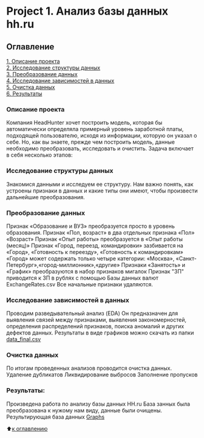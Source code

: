 # Project 1. Анализ базы данных hh.ru

## Оглавление  
[1. Описание проекта](https://github.com/shubinilya/GitHub_IDE/tree/main/Project_1/README.md#Описание-проекта)  
[2. Исследование структуры данных](https://github.com/shubinilya/GitHub_IDE/tree/main/Project_1/README.md#Какой-кейс-решаем)  
[3. Преобразование данных](https://github.com/shubinilya/GitHub_IDE/tree/main/Project_1/README.md#Краткая-информация-о-данных)  
[4. Исследование зависимостей в данных](https://github.com/shubinilya/GitHub_IDE/tree/main/Project_1/README.md#Этапы-работы-над-проектом)  
[5. Очистка данных](https://github.com/shubinilya/GitHub_IDE/tree/main/Project_1/README.md#Результат)    
[6. Результаты](https://github.com/shubinilya/GitHub_IDE/tree/main/Project_1/README.md#Выводы) 

### Описание проекта    
Компания HeadHunter хочет построить модель, которая бы автоматически определяла примерный уровень заработной платы, подходящей пользователю, исходя из информации, которую он указал о себе. Но, как вы знаете, прежде чем построить модель, данные необходимо преобразовать, исследовать и очистить. 
Задача включает в себя несколько этапов:

### Исследование структуры данных   
Знакомися данными и исследуем ее структуру. 
Нам важно понять, как устроены признаки в данных и какие типы они имеют, чтобы произвести дальнейшие преобразования.

### Преобразование данных
Признак «Образование и ВУЗ» преобразуется просто в уровень образования.
Признак «Пол, возраст» в два отдельных признака «Пол» «Возраст»
Признак «Опыт работы» преобразуется в «Опыт работы (месяц)»
Признак «Город, переезд, командировки» зазбивается на «Город», «Готовность к переезду», «Готовность к командировкам»
«Город» может содержать только четыре категории: «Москва», «Санкт-Петербург»,«город-миллионник»,«другие»
Признаки «Занятость» и «График» преобразуются в набор признаков мигалок
Признак "ЗП" приводится к ЗП в рублях с помощью Базы данных валют ExchangeRates.csv
Все начальные признаки удаляются.

### Исследование зависимостей в данных 
Проводим разведывательный анализ (EDA)
Он предназначен для выявления связей между признаками, выявления закономерностей, определения распределений признаков, поиска аномалий и других дефектов данных.
Результаты в виде графиков можно скачать из папки [data_final.csv](https://github.com/shubinilya/GitHub_IDE/blob/main/Project%201.%20Анализ%20базы%20данных%20hh.ru/Data/data_final.csv)

### Очистка данных  
По итогам проведенных анализов проводится очистка данных.
Удаление дубликатов
Ликвидирование выбросов
Заполнение пропусков

### Результаты:  
Произведена работа по анализу базы данных HH.ru
База занных была преобразована к нужому нам виду, данные были очищены.
Результирующая база данных [Graphs](https://github.com/shubinilya/GitHub_IDE/tree/main/Project%201.%20Анализ%20базы%20данных%20hh.ru/Graphs)

:arrow_up:[к оглавлению](https://github.com/shubinilya/GitHub_IDE/tree/main/Project_1/README.md#Оглавление)

